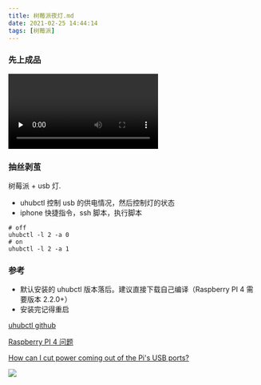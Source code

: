 ```yaml
---
title: 树莓派夜灯.md
date: 2021-02-25 14:44:14
tags: [树莓派]
---
```


### 先上成品

<video id="video" controls="" preload="none">
    <source id="mp4" src="https://beer-1256523277.cos.ap-shanghai.myqcloud.com/IMG_2237.MP4" type="video/mp4">
</video>

<!--more-->

### 抽丝剥茧

树莓派 + usb 灯.

- uhubctl 控制 usb 的供电情况，然后控制灯的状态
- iphone 快捷指令，ssh 脚本，执行脚本

```shell script
# off
uhubctl -l 2 -a 0
# on
uhubctl -l 2 -a 1
```

### 参考

- 默认安装的 uhubctl 版本落后。建议直接下载自己编译（Raspberry PI 4 需要版本 2.2.0+）
- 安装完记得重启 

[uhubctl github](https://github.com/mvp/uhubctl)

[Raspberry PI 4 问题](https://stackoverflow.com/questions/59772765/how-to-turn-usb-port-power-on-and-off-in-raspberry-pi-4/59773138#59773138)

[How can I cut power coming out of the Pi's USB ports?](https://raspberrypi.stackexchange.com/questions/5407/how-can-i-cut-power-coming-out-of-the-pis-usb-ports)


![](https://beef-1256523277.cos.ap-chengdu.myqcloud.com/bed/20210227194022.png)